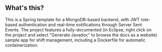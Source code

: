 ## What's this?
This is a Spring template for a MongoDB-based backend, with JWT role-based authentication and real-time notifications through Server Sent Events. The project features a fully-documented (in Eclipse, right click on the project and select "Generate Javadoc" to browse the docs as a website) sample app for shift management, including a Dockerfile for automatic containerization.
